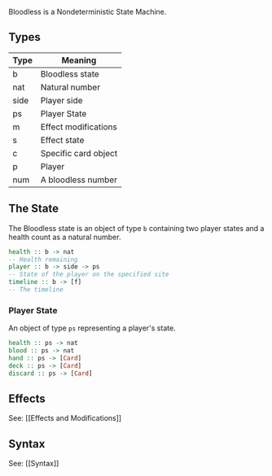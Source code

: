 Bloodless is a Nondeterministic State Machine.

## Types

| Type | Meaning              |
| ---- | -------------------- |
| b    | Bloodless state      |
| nat  | Natural number       |
| side | Player side          |
| ps   | Player State         |
| m    | Effect modifications |
| s    | Effect state         |
| c    | Specific card object |
| p    | Player               |
| num  | A bloodless number   |

## The State
The Bloodless state is an object of type `b` containing two player states and a health count as a natural number.

```haskell
health :: b -> nat
-- Health remaining
player :: b -> side -> ps
-- State of the player on the specified site
timeline :: b -> [f]
-- The timeline
```

### Player State
An object of type `ps` representing a player's state.

```haskell
health :: ps -> nat
blood :: ps -> nat
hand :: ps -> [Card]
deck :: ps -> [Card]
discard :: ps -> [Card]
```

## Effects
See: [[Effects and Modifications]]

## Syntax
See: [[Syntax]]